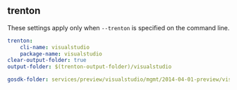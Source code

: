 
## trenton

These settings apply only when `--trenton` is specified on the command line.

``` yaml $(trenton)
trenton:
    cli-name: visualstudio
    package-name: visualstudio
clear-output-folder: true
output-folder: $(trenton-output-folder)/visualstudio
```

``` yaml $(tag) == 'package-2014-04-preview' && $(trenton)
gosdk-folder: services/preview/visualstudio/mgmt/2014-04-01-preview/visualstudio
```
